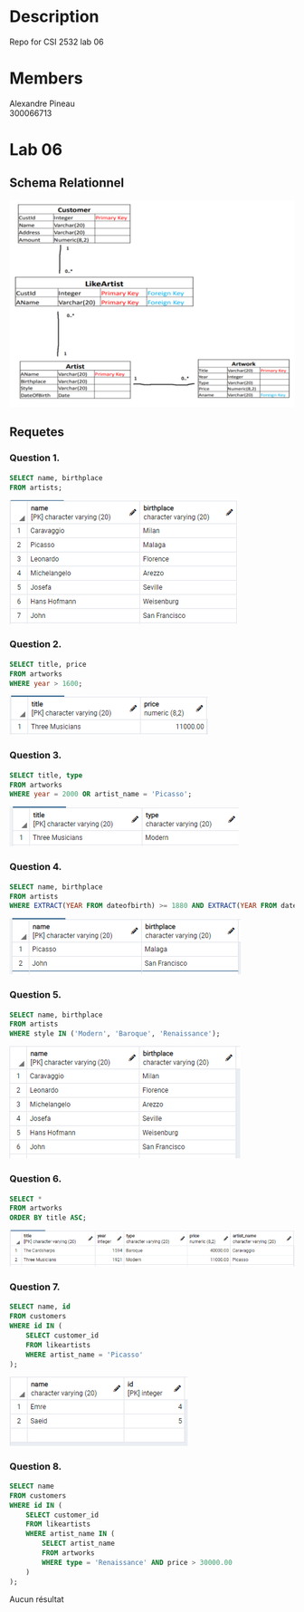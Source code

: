# Description
Repo for CSI 2532 lab 06

# Members
Alexandre Pineau  
300066713

# Lab 06
## Schema Relationnel
![alt text](schema_relationnel.png "Schema")

## Requetes
### Question 1.
```sql
SELECT name, birthplace
FROM artists;
```
![alt text](query1.PNG "Q1")

### Question 2.
```sql
SELECT title, price
FROM artworks
WHERE year > 1600;
```
![alt text](query2.PNG "Q2")

### Question 3.
```sql
SELECT title, type
FROM artworks
WHERE year = 2000 OR artist_name = 'Picasso';
```
![alt text](query3.PNG "Q3")

### Question 4.
```sql
SELECT name, birthplace
FROM artists
WHERE EXTRACT(YEAR FROM dateofbirth) >= 1880 AND EXTRACT(YEAR FROM dateofbirth) <= 1930;
```
![alt text](query4.PNG "Q4")

### Question 5.
```sql
SELECT name, birthplace
FROM artists
WHERE style IN ('Modern', 'Baroque', 'Renaissance');
```
![alt text](query5.PNG "Q5")

### Question 6.
```sql
SELECT *
FROM artworks
ORDER BY title ASC;
```
![alt text](query6.PNG "Q6")

### Question 7.
```sql
SELECT name, id
FROM customers
WHERE id IN (
	SELECT customer_id
	FROM likeartists
	WHERE artist_name = 'Picasso'
);
```
![alt text](query7.PNG "Q7")

### Question 8.
```sql
SELECT name
FROM customers
WHERE id IN (
	SELECT customer_id
	FROM likeartists
	WHERE artist_name IN (
		SELECT artist_name
		FROM artworks
		WHERE type = 'Renaissance' AND price > 30000.00
	)
);
```
Aucun résultat